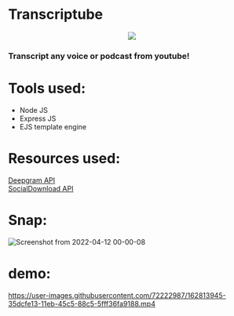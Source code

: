 # Transcriptube

<p align="center">
<img src="https://user-images.githubusercontent.com/72222987/162811804-f7cea19f-b02b-4566-b7a5-a70ca6eb8d3d.png">
</p>

### Transcript any voice or podcast from youtube!

# Tools used:
- Node JS
- Express JS
- EJS template engine

# Resources used:
 [Deepgram API](https://deepgram.com/)
 <br>
 [SocialDownload API](https://rapidapi.com/CrashBash/api/socialdownloader/details)

# Snap:

![Screenshot from 2022-04-12 00-00-08](https://user-images.githubusercontent.com/72222987/162812137-62e72847-8a1f-4b87-966b-00372e0bed60.png)

# demo:

https://user-images.githubusercontent.com/72222987/162813945-35dcfe13-11eb-45c5-88c5-5fff36fa9188.mp4

